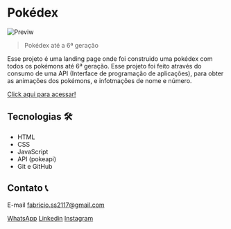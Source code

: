 # Pokédex

![Previw](imagens/pokedex.jpg)

>Pokédex até a 6ª geração

Esse projeto é uma landing page onde foi construido uma pokédex com todos os pokémons até 6ª geração. Esse projeto foi feito através do consumo de uma API (Interface de programação de aplicações), para obter as animações dos pokémons, e infotmações de nome e número.

[Click aqui para acessar!](https://pokedex-6kwr2bzxo-fabricio-antonio.vercel.app/)

## Tecnologias 🛠️
- HTML
- CSS
- JavaScript
- API (pokeapi)
- Git e GitHub

## Contato 📞

E-mail fabricio.ss2117@gmail.com

[WhatsApp](https://api.whatsapp.com/send?phone=5581983587510&text=Oi%2C%20Fabr%C3%ADcio.%20Eu%20vi%20seu%20portif%C3%B3lio%20e%20gostei%20muito%20do%20seu%20trabalho%2C%20gostaria%20de%20conversar%20contigo.)
[Linkedin](https://www.linkedin.com/in/fabricio-ss/)
[Instagram](https://www.instagram.com/fabricio_ss.dev/)
